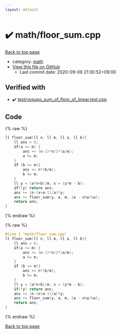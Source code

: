 ```yaml
---
layout: default
---
```


<!-- mathjax config similar to math.stackexchange -->
<script type="text/javascript" async
  src="https://cdnjs.cloudflare.com/ajax/libs/mathjax/2.7.5/MathJax.js?config=TeX-MML-AM_CHTML">
</script>
<script type="text/x-mathjax-config">
  MathJax.Hub.Config({
    TeX: { equationNumbers: { autoNumber: "AMS" }},
    tex2jax: {
      inlineMath: [ ['$','$'] ],
      processEscapes: true
    },
    "HTML-CSS": { matchFontHeight: false },
    displayAlign: "left",
    displayIndent: "2em"
  });
</script>

<script type="text/javascript" src="https://cdnjs.cloudflare.com/ajax/libs/jquery/3.4.1/jquery.min.js"></script>
<script src="https://cdn.jsdelivr.net/npm/jquery-balloon-js@1.1.2/jquery.balloon.min.js" integrity="sha256-ZEYs9VrgAeNuPvs15E39OsyOJaIkXEEt10fzxJ20+2I=" crossorigin="anonymous"></script>
<script type="text/javascript" src="../../assets/js/copy-button.js"></script>
<link rel="stylesheet" href="../../assets/css/copy-button.css" />


# :heavy_check_mark: math/floor_sum.cpp

<a href="../../index.html">Back to top page</a>

* category: <a href="../../index.html#7e676e9e663beb40fd133f5ee24487c2">math</a>
* <a href="{{ site.github.repository_url }}/blob/master/math/floor_sum.cpp">View this file on GitHub</a>
    - Last commit date: 2020-09-09 21:30:52+09:00




## Verified with

* :heavy_check_mark: <a href="../../verify/test/yosupo_sum_of_floor_of_linear.test.cpp.html">test/yosupo_sum_of_floor_of_linear.test.cpp</a>


## Code

<a id="unbundled"></a>
{% raw %}
```cpp
ll floor_sum(ll n, ll m, ll a, ll b){
    ll ans = 0;
    if(a >= m) {
        ans += (n-1)*n/2*(a/m);
        a %= m;
    }
    if (b >= m){
        ans += n*(b/m);
        b %= m;
    }
    ll y = (a*n+b)/m, x = (y*m - b);
    if(!y) return ans;
    ans += (n-(x+a-1)/a)*y;
    ans += floor_sum(y, a, m, (a - x%a)%a);
    return ans;
}
```
{% endraw %}

<a id="bundled"></a>
{% raw %}
```cpp
#line 1 "math/floor_sum.cpp"
ll floor_sum(ll n, ll m, ll a, ll b){
    ll ans = 0;
    if(a >= m) {
        ans += (n-1)*n/2*(a/m);
        a %= m;
    }
    if (b >= m){
        ans += n*(b/m);
        b %= m;
    }
    ll y = (a*n+b)/m, x = (y*m - b);
    if(!y) return ans;
    ans += (n-(x+a-1)/a)*y;
    ans += floor_sum(y, a, m, (a - x%a)%a);
    return ans;
}

```
{% endraw %}

<a href="../../index.html">Back to top page</a>

